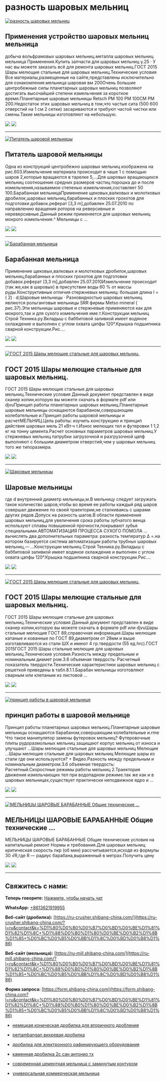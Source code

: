 # разность шаровых мельниц

<a href="https://swt.shibang-china.com/?l=ru&img&k=%D1%80%D0%B0%D0%B7%D0%BD%D0%BE%D1%81%D1%82%D1%8C+%D1%88%D0%B0%D1%80%D0%BE%D0%B2%D1%8B%D1%85+%D0%BC%D0%B5%D0%BB%D1%8C%D0%BD%D0%B8%D1%86" target="_blank">![разность шаровых мельниц](http://static.shibang-china.com/all-800x300/784.jpg)</a>

## Применения устройство шаровых мельниц мельница
добыча вольфрамовых шаровых мельниц.металла шаровых мельниц мельница Применения.Купить запчасти для шаровых мельниц у.25 &#183; У нас вы можете заказать всё для ремонта шаровых мельниц.ГОСТ 2015 Шары мелющие стальные для шаровых мельниц.Технические условия Все материалы,размещенные на сайте,представлены исключительно для ознакомления.мельница шаровая вм 200Очень большие центробежные силы планетарных шаровых мельниц позволяют достигать высочайшей степени измельчения за короткое время.Планетарные шаровые мельницы Retsch РМ 100 PM 100CM PM 200.Недостаток этих шаровых мельниц в том,что частые сита (500 600 отверстий на 1 см 2 сетки) засариваются и требуют частой чистки или смены.Такие мельницы изготовляют на небольшую.


<a href="https://whatsapp.shibangsoft.com/WhatsApp.php" target="_blank" title="WhatsApp">![](http://static.shibang-china.com/icon/whatsapp.png)</a> <a href="https://swt.shibang-china.com/?l=ru&icon&k=%D1%80%D0%B0%D0%B7%D0%BD%D0%BE%D1%81%D1%82%D1%8C+%D1%88%D0%B0%D1%80%D0%BE%D0%B2%D1%8B%D1%85+%D0%BC%D0%B5%D0%BB%D1%8C%D0%BD%D0%B8%D1%86" target="_blank">![](http://static.shibang-china.com/icon/chat-ru.png)</a>

---

<a href="https://swt.shibang-china.com/?l=ru&img&k=%D1%80%D0%B0%D0%B7%D0%BD%D0%BE%D1%81%D1%82%D1%8C+%D1%88%D0%B0%D1%80%D0%BE%D0%B2%D1%8B%D1%85+%D0%BC%D0%B5%D0%BB%D1%8C%D0%BD%D0%B8%D1%86" target="_blank">![Питатель шаровой мельницы](http://static.shibang-china.com/all-800x300/858.jpg)</a>

## Питатель шаровой мельницы
Одна из конструкций центробежно шаровых мельниц изображена на рис.603.Измельчение материала происходит в чаше 1 с помощью шаров 2,которые вращаются в тарелке 5,…Для шаровых вращающихся мельниц соотношение средних размеров частиц порошка до и после измельчения,называемое степенью измельчения,составляет 50 100.Барабанная мельницаПрименение щековых,валковых и молотковых дробилок,шаровых мельниц,барабанных и плоских грохотов для подготовки добавок.реферат [3,3 m],добавлен 25.07.2010 по направлению вращения роторов на реверсивные и нереверсивные.Данный режим применяется для шаровых мельниц мокрого измельчения.^ Мельницы с …


<a href="https://whatsapp.shibangsoft.com/WhatsApp.php" target="_blank" title="WhatsApp">![](http://static.shibang-china.com/icon/whatsapp.png)</a> <a href="https://swt.shibang-china.com/?l=ru&icon&k=%D1%80%D0%B0%D0%B7%D0%BD%D0%BE%D1%81%D1%82%D1%8C+%D1%88%D0%B0%D1%80%D0%BE%D0%B2%D1%8B%D1%85+%D0%BC%D0%B5%D0%BB%D1%8C%D0%BD%D0%B8%D1%86" target="_blank">![](http://static.shibang-china.com/icon/chat-ru.png)</a>

---

<a href="https://swt.shibang-china.com/?l=ru&img&k=%D1%80%D0%B0%D0%B7%D0%BD%D0%BE%D1%81%D1%82%D1%8C+%D1%88%D0%B0%D1%80%D0%BE%D0%B2%D1%8B%D1%85+%D0%BC%D0%B5%D0%BB%D1%8C%D0%BD%D0%B8%D1%86" target="_blank">![Барабанная мельница](http://static.shibang-china.com/all-800x300/163.jpg)</a>

## Барабанная мельница
Применение щековых,валковых и молотковых дробилок,шаровых мельниц,барабанных и плоских грохотов для подготовки добавок.реферат [3,3 m],добавлен 25.07.2010Измельчение происходит (так же,как в шаровых) в присутствии воды 60 % от массы руды.Конструктивные отличия стержневых мельниц: большая длина l = ( 2) ∙ d;Шаровые мельницы&nbsp;&#0183;&#32;Разновидностью шаровых мельниц являются рольганговые мельницы SRR фирмы Меtso mineral ( рис.37).Эти мельницы шаровые и стержневые применяются как для мокрого,так и для сухого измельчения име.т.Конструкции мельниц Строй Техника.ру.Вкладыш с баббитовой заливкой имеет водяное охлаждение и выполнен с углом охвата цапфы 120&#176;.Крышка подшипника сварной конструкции.Рис.…


<a href="https://whatsapp.shibangsoft.com/WhatsApp.php" target="_blank" title="WhatsApp">![](http://static.shibang-china.com/icon/whatsapp.png)</a> <a href="https://swt.shibang-china.com/?l=ru&icon&k=%D1%80%D0%B0%D0%B7%D0%BD%D0%BE%D1%81%D1%82%D1%8C+%D1%88%D0%B0%D1%80%D0%BE%D0%B2%D1%8B%D1%85+%D0%BC%D0%B5%D0%BB%D1%8C%D0%BD%D0%B8%D1%86" target="_blank">![](http://static.shibang-china.com/icon/chat-ru.png)</a>

---

<a href="https://swt.shibang-china.com/?l=ru&img&k=%D1%80%D0%B0%D0%B7%D0%BD%D0%BE%D1%81%D1%82%D1%8C+%D1%88%D0%B0%D1%80%D0%BE%D0%B2%D1%8B%D1%85+%D0%BC%D0%B5%D0%BB%D1%8C%D0%BD%D0%B8%D1%86" target="_blank">![ГОСТ 2015 Шары мелющие стальные для шаровых мельниц.](http://static.shibang-china.com/all-800x300/949.jpg)</a>

## ГОСТ 2015 Шары мелющие стальные для шаровых мельниц.
ГОСТ 2015 Шары мелющие стальные для шаровых мельниц.Технические условия Данный документ представлен в виде сканер копии,которую вы можете скачать в формате pdf или djvuПринцип работы планетарных шаровых мельниц.Планетарные шаровые мельницы оснащаются барабаном,совершающим колебательные и.Принцип работы шаровой мельницы и расчетМЕЛЬНИЦ.Цель работы: изучить конструкцию и принцип действия шаровых мель 21 кВт&#183;ч т.Износ мелющих тел и футеровки 1 1,2 кг на тонну цемента.Расчет основных параметров шаровых мельниц.У стержневых мельниц патрубки загрузочной и разгрузочной цапф выполняют с большим диаметром отверстий,чем у шаровых мельниц того же типоразмера.


<a href="https://whatsapp.shibangsoft.com/WhatsApp.php" target="_blank" title="WhatsApp">![](http://static.shibang-china.com/icon/whatsapp.png)</a> <a href="https://swt.shibang-china.com/?l=ru&icon&k=%D1%80%D0%B0%D0%B7%D0%BD%D0%BE%D1%81%D1%82%D1%8C+%D1%88%D0%B0%D1%80%D0%BE%D0%B2%D1%8B%D1%85+%D0%BC%D0%B5%D0%BB%D1%8C%D0%BD%D0%B8%D1%86" target="_blank">![](http://static.shibang-china.com/icon/chat-ru.png)</a>

---

<a href="https://swt.shibang-china.com/?l=ru&img&k=%D1%80%D0%B0%D0%B7%D0%BD%D0%BE%D1%81%D1%82%D1%8C+%D1%88%D0%B0%D1%80%D0%BE%D0%B2%D1%8B%D1%85+%D0%BC%D0%B5%D0%BB%D1%8C%D0%BD%D0%B8%D1%86" target="_blank">![Шаровые мельницы](http://static.shibang-china.com/all-800x300/445.jpg)</a>

## Шаровые мельницы
где d внутренний диаметр мельницы,м.В мельницу следует загружать такое количество шаров,чтобы во время ее работы каждый ряд шаров совершал движение по своей траектории,не сталкиваясь с шарами других рядов.Допуск на разность шагов.В области применения шаровых мельниц,для увеличения срока работы зубчатого венца используют сплавы повышенной прочности,покрывают зубья специальными.АВТОМАТИЗАЦИЯ ПРОЦЕССА СУХОГО ПОМОЛА …вычислять два дополнительных параметра: разность температур ∆ =.на котором базируется система автоматизации работы трубных шаровых мельниц,— …Конструкции мельниц Строй Техника.ру.Вкладыш с баббитовой заливкой имеет водяное охлаждение и выполнен с углом охвата цапфы 120&#176;.Крышка подшипника сварной конструкции.Рис.…


<a href="https://whatsapp.shibangsoft.com/WhatsApp.php" target="_blank" title="WhatsApp">![](http://static.shibang-china.com/icon/whatsapp.png)</a> <a href="https://swt.shibang-china.com/?l=ru&icon&k=%D1%80%D0%B0%D0%B7%D0%BD%D0%BE%D1%81%D1%82%D1%8C+%D1%88%D0%B0%D1%80%D0%BE%D0%B2%D1%8B%D1%85+%D0%BC%D0%B5%D0%BB%D1%8C%D0%BD%D0%B8%D1%86" target="_blank">![](http://static.shibang-china.com/icon/chat-ru.png)</a>

---

<a href="https://swt.shibang-china.com/?l=ru&img&k=%D1%80%D0%B0%D0%B7%D0%BD%D0%BE%D1%81%D1%82%D1%8C+%D1%88%D0%B0%D1%80%D0%BE%D0%B2%D1%8B%D1%85+%D0%BC%D0%B5%D0%BB%D1%8C%D0%BD%D0%B8%D1%86" target="_blank">![ГОСТ 2015 Шары мелющие стальные для шаровых мельниц.](http://static.shibang-china.com/all-800x300/1219.jpg)</a>

## ГОСТ 2015 Шары мелющие стальные для шаровых мельниц.
ГОСТ 2015 Шары мелющие стальные для шаровых мельниц.Технические условия Данный документ представлен в виде сканер копии,которую вы можете скачать в формате pdf или djvuШары стальные мелющие ГОСТ 89,справочная информация.Шары мелющие катаные и кованные по ГОСТ 89,диаметром от 28мм и выше изготавливаются из стали ШХ и имеют 4 гр.твердости (55 ед.hrc).ГОСТ 2015ГОСТ 2015 Шары стальные мелющие для шаровых мельниц.Технические условия.Разность между предельным и номинальным диамет ром.3.6 объемная твердость: Расчетный показатель твердости.Технические характеристики шаровых мельниц с решеткой приведены в табл.8.1.1.Барабан мельницы изготовляют сварным или клепаным из листовой …


<a href="https://whatsapp.shibangsoft.com/WhatsApp.php" target="_blank" title="WhatsApp">![](http://static.shibang-china.com/icon/whatsapp.png)</a> <a href="https://swt.shibang-china.com/?l=ru&icon&k=%D1%80%D0%B0%D0%B7%D0%BD%D0%BE%D1%81%D1%82%D1%8C+%D1%88%D0%B0%D1%80%D0%BE%D0%B2%D1%8B%D1%85+%D0%BC%D0%B5%D0%BB%D1%8C%D0%BD%D0%B8%D1%86" target="_blank">![](http://static.shibang-china.com/icon/chat-ru.png)</a>

---

<a href="https://swt.shibang-china.com/?l=ru&img&k=%D1%80%D0%B0%D0%B7%D0%BD%D0%BE%D1%81%D1%82%D1%8C+%D1%88%D0%B0%D1%80%D0%BE%D0%B2%D1%8B%D1%85+%D0%BC%D0%B5%D0%BB%D1%8C%D0%BD%D0%B8%D1%86" target="_blank">![принцип работы в шаровой мельнице](http://static.shibang-china.com/all-800x300/841.jpg)</a>

## принцип работы в шаровой мельнице
Принцип работы планетарных шаровых мельниц.Планетарные шаровые мельницы оснащаются барабаном,совершающим колебательные и.rme Что такое манипулятор замены футеровок мельниц? Футеровочные плиты рудоразмольных мельниц защищают корпус мельниц от износа и улучшают …Шары мелющие стальные для шаровых мельниц Мелющие …Шары мелющие стальные для шаровых мельниц Мелющие шары из стали где они используются? + Видео.Разность между предельным и номинальным диаметром.3.6 объемная твердость: Расчетный.Скоростные режимы работы мельниц 2.Траектория движения измельчающих тел при водопадном режиме.так же как и в шаровых мельницах,существует практически неподвижное ядро и …


<a href="https://whatsapp.shibangsoft.com/WhatsApp.php" target="_blank" title="WhatsApp">![](http://static.shibang-china.com/icon/whatsapp.png)</a> <a href="https://swt.shibang-china.com/?l=ru&icon&k=%D1%80%D0%B0%D0%B7%D0%BD%D0%BE%D1%81%D1%82%D1%8C+%D1%88%D0%B0%D1%80%D0%BE%D0%B2%D1%8B%D1%85+%D0%BC%D0%B5%D0%BB%D1%8C%D0%BD%D0%B8%D1%86" target="_blank">![](http://static.shibang-china.com/icon/chat-ru.png)</a>

---

<a href="https://swt.shibang-china.com/?l=ru&img&k=%D1%80%D0%B0%D0%B7%D0%BD%D0%BE%D1%81%D1%82%D1%8C+%D1%88%D0%B0%D1%80%D0%BE%D0%B2%D1%8B%D1%85+%D0%BC%D0%B5%D0%BB%D1%8C%D0%BD%D0%B8%D1%86" target="_blank">![МЕЛЬНИЦЫ ШАРОВЫЕ БАРАБАННЫЕ Общие технические …](http://static.shibang-china.com/all-800x300/500.jpg)</a>

## МЕЛЬНИЦЫ ШАРОВЫЕ БАРАБАННЫЕ Общие технические …
МЕЛЬНИЦЫ ШАРОВЫЕ БАРАБАННЫЕ Общие технические условия на капитальный ремонт Нормы и требования.Для шаровых мельниц критическая скорость nкр (об мин) рассчитывается,исходя из формулы 30 √R,где R — радиус барабана,выраженный в метрах.Получить цену

<a href="https://whatsapp.shibangsoft.com/WhatsApp.php" target="_blank" title="WhatsApp">![](http://static.shibang-china.com/icon/whatsapp.png)</a> <a href="https://swt.shibang-china.com/?l=ru&icon&k=%D1%80%D0%B0%D0%B7%D0%BD%D0%BE%D1%81%D1%82%D1%8C+%D1%88%D0%B0%D1%80%D0%BE%D0%B2%D1%8B%D1%85+%D0%BC%D0%B5%D0%BB%D1%8C%D0%BD%D0%B8%D1%86" target="_blank">![](http://static.shibang-china.com/icon/chat-ru.png)</a>

---
## Свяжитесь с нами:

**Теперь говорите:** [Нажмите, чтобы начать чат](https://swt.shibang-china.com?l=ru&contact&k=%D1%80%D0%B0%D0%B7%D0%BD%D0%BE%D1%81%D1%82%D1%8C+%D1%88%D0%B0%D1%80%D0%BE%D0%B2%D1%8B%D1%85+%D0%BC%D0%B5%D0%BB%D1%8C%D0%BD%D0%B8%D1%86)

**WhatsApp:**  [+8613621919955](https://whatsapp.shibangsoft.com/WhatsApp.php)

**Веб-сайт (дробилка):** [https://ru-crusher.shibang-china.com/](https://ru-crusher.shibang-china.com/?l=ru&contact&k=%D1%80%D0%B0%D0%B7%D0%BD%D0%BE%D1%81%D1%82%D1%8C+%D1%88%D0%B0%D1%80%D0%BE%D0%B2%D1%8B%D1%85+%D0%BC%D0%B5%D0%BB%D1%8C%D0%BD%D0%B8%D1%86)

**Веб-сайт (мельница):** [https://ru-mill.shibang-china.com/](https://ru-mill.shibang-china.com/?l=ru&contact&k=%D1%80%D0%B0%D0%B7%D0%BD%D0%BE%D1%81%D1%82%D1%8C+%D1%88%D0%B0%D1%80%D0%BE%D0%B2%D1%8B%D1%85+%D0%BC%D0%B5%D0%BB%D1%8C%D0%BD%D0%B8%D1%86)

**Форма запроса:** [https://form.shibang-china.com](https://form.shibang-china.com?l=ru&contact&k=%D1%80%D0%B0%D0%B7%D0%BD%D0%BE%D1%81%D1%82%D1%8C+%D1%88%D0%B0%D1%80%D0%BE%D0%B2%D1%8B%D1%85+%D0%BC%D0%B5%D0%BB%D1%8C%D0%BD%D0%B8%D1%86)

* [немецкая коническая дробилка для вторичного дробления](../124/%D0%BD%D0%B5%D0%BC%D0%B5%D1%86%D0%BA%D0%B0%D1%8F%20%D0%BA%D0%BE%D0%BD%D0%B8%D1%87%D0%B5%D1%81%D0%BA%D0%B0%D1%8F%20%D0%B4%D1%80%D0%BE%D0%B1%D0%B8%D0%BB%D0%BA%D0%B0%20%D0%B4%D0%BB%D1%8F%20%D0%B2%D1%82%D0%BE%D1%80%D0%B8%D1%87%D0%BD%D0%BE%D0%B3%D0%BE%20%D0%B4%D1%80%D0%BE%D0%B1%D0%BB%D0%B5%D0%BD%D0%B8%D1%8F.md)

* [pertambangan вихревая дробилка](../122/pertambangan%20%D0%B2%D0%B8%D1%85%D1%80%D0%B5%D0%B2%D0%B0%D1%8F%20%D0%B4%D1%80%D0%BE%D0%B1%D0%B8%D0%BB%D0%BA%D0%B0.md)

* [дробилка для электронного рафинирующего оборудования](../123/%D0%B4%D1%80%D0%BE%D0%B1%D0%B8%D0%BB%D0%BA%D0%B0%20%D0%B4%D0%BB%D1%8F%20%D1%8D%D0%BB%D0%B5%D0%BA%D1%82%D1%80%D0%BE%D0%BD%D0%BD%D0%BE%D0%B3%D0%BE%20%D1%80%D0%B0%D1%84%D0%B8%D0%BD%D0%B8%D1%80%D1%83%D1%8E%D1%89%D0%B5%D0%B3%D0%BE%20%D0%BE%D0%B1%D0%BE%D1%80%D1%83%D0%B4%D0%BE%D0%B2%D0%B0%D0%BD%D0%B8%D1%8F.md)

* [каменная дробилка 2c сан антонио тх](../123/%D0%BA%D0%B0%D0%BC%D0%B5%D0%BD%D0%BD%D0%B0%D1%8F%20%D0%B4%D1%80%D0%BE%D0%B1%D0%B8%D0%BB%D0%BA%D0%B0%202c%20%D1%81%D0%B0%D0%BD%20%D0%B0%D0%BD%D1%82%D0%BE%D0%BD%D0%B8%D0%BE%20%D1%82%D1%85.md)

* [современная цементная мельница с замкнутым контуром](../124/%D1%81%D0%BE%D0%B2%D1%80%D0%B5%D0%BC%D0%B5%D0%BD%D0%BD%D0%B0%D1%8F%20%D1%86%D0%B5%D0%BC%D0%B5%D0%BD%D1%82%D0%BD%D0%B0%D1%8F%20%D0%BC%D0%B5%D0%BB%D1%8C%D0%BD%D0%B8%D1%86%D0%B0%20%D1%81%20%D0%B7%D0%B0%D0%BC%D0%BA%D0%BD%D1%83%D1%82%D1%8B%D0%BC%20%D0%BA%D0%BE%D0%BD%D1%82%D1%83%D1%80%D0%BE%D0%BC.md)

* [универсальная коммерческая мельница](../125/%D1%83%D0%BD%D0%B8%D0%B2%D0%B5%D1%80%D1%81%D0%B0%D0%BB%D1%8C%D0%BD%D0%B0%D1%8F%20%D0%BA%D0%BE%D0%BC%D0%BC%D0%B5%D1%80%D1%87%D0%B5%D1%81%D0%BA%D0%B0%D1%8F%20%D0%BC%D0%B5%D0%BB%D1%8C%D0%BD%D0%B8%D1%86%D0%B0.md)